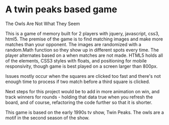 # A twin peaks based game
The Owls Are Not What They Seem


This is a game of memory built for 2 players with jquery, javascript, css3, html5. The premise of the game is to find matching images and make more matches than your opponent. The images are randomized with a random.Math function so they show up in different spots every time. The player alternates based on a when matches are not made.  HTML5 holds all of the elements, CSS3 styles with floats, and positioning for mobile responsivity, though game is best played on a screen larger than 800px. 

Issues mostly occur when the squares are clicked too fast and there's not enough time to process if two match before a third square is clicked. 

Next steps for this project would be to add in more animation on win, and track winners for rounds - holding that data true when you refresh the board, and of course, refactoring the code further so that it is shorter. 


This game is based on the early 1990s tv show, Twin Peaks. The owls are a motif in the second season of the show. 